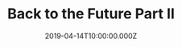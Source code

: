 ---
title: "Back to the Future Part II"
year: 1989
date: 2019-04-14T10:00:00.000Z
permalink: /almanac/movies/2019-04-14-back-to-the-future-part-ii/index.html
rating: 3
tmdbid: 165
---
